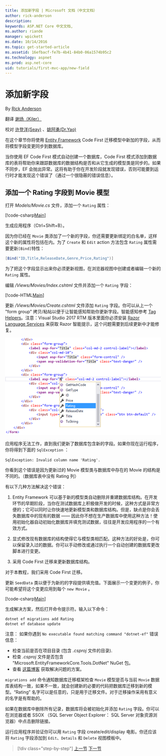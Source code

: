```yaml
---
title: 添加新字段 | Microsoft 文档（中文文档）
author: rick-anderson
description: 
keywords: ASP.NET Core 中文文档,
ms.author: riande
manager: wpickett
ms.date: 10/14/2016
ms.topic: get-started-article
ms.assetid: 16efbacf-fe7b-4b41-84b0-06a1574b95c2
ms.technology: aspnet
ms.prod: asp.net-core
uid: tutorials/first-mvc-app/new-field
---
```

# 添加新字段

By [Rick Anderson](https://twitter.com/RickAndMSFT)

翻译 [谢炀（Kiler）](https://github.com/kiler398/) 

校对 [许登洋(Seay)](https://github.com/SeayXu) 、[姚阿勇(Dr.Yao)](https://github.com/YaoaY)

在这个章节你将使用 [Entity Framework](http://docs.efproject.net/en/latest/platforms/aspnetcore/new-db.html) Code First 迁移模型中新加的字段，从而将模型字段变更同步到数据库。

当你使用 EF Code First 模式自动创建一个数据库，Code First 模式添加到数据库的表将帮助你来跟踪数据库的数据结构是否和从它生成的模型类是同步的。如果不同步，EF 会抛出异常。这将有助于你在开发阶段就发现错误，否则可能要到运行时才能发现这个错误了（通过一个很隐蔽的错误信息）。

## 添加一个 Rating 字段到 Movie 模型

打开 *Models/Movie.cs* 文件，添加一个 `Rating` 属性：

[!code-csharp[Main](start-mvc/sample/MvcMovie/Models/MovieDateRating.cs?highlight=11&range=7-18)]

生成应用程序（Ctrl+Shift+B）。

因为你已经在 `Movie` 类添加了一个新的字段，你还需要更新绑定的白名单，这样这个新的属性将包括在内。为了 `Create` 和 `Edit` action 方法包含 `Rating` 属性需要更新`[Bind]`特性：

```csharp
[Bind("ID,Title,ReleaseDate,Genre,Price,Rating")]
   ```

为了把这个字段显示出来你必须更新视图，在浏览器视图中创建或者编辑一个新的 `Rating` 属性。

编辑 */Views/Movies/Index.cshtml* 文件并添加一个 `Rating` 字段：

[!code-HTML[Main](start-mvc/sample/MvcMovie/Views/Movies/IndexGenreRating.cshtml?highlight=17,39&range=24-64)]

更新 */Views/Movies/Create.cshtml* 文件添加 `Rating` 字段。你可以从上一个 "form group" 拷贝/粘帖以便于让智能感知帮助你更新字段。智能感知参考 [Tag Helpers](xref:mvc/views/tag-helpers/intro)。注意：Visual Studio 2017 RTM 版本里面你必须安装 [Razor Language Services](https://marketplace.visualstudio.com/items?itemName=ms-madsk.RazorLanguageServices) 来获取 Razor 智能提示，这个问题需要到后续更新中才能修复。

![The developer has typed the letter R for the attribute value of asp-for in the second label element of the view. An Intellisense contextual menu has appeared showing the available fields, including Rating, which is highlighted in the list automatically. When the developer clicks the field or presses Enter on the keyboard, the value will be set to Rating.](new-field/_static/cr.png)

应用程序无法工作，直到我们更新了数据库包含新的字段。如果你现在运行程序，你将得到下面的 `SqlException` ：

`SqlException: Invalid column name 'Rating'.`

你看到这个错误是因为更新过的 Movie 模型类与数据库中存在的 Movie 的结构是不同的。（数据库表中没有 Rating 列）
 
有以下几种方法解决这个错误：

1. Entity Framework 可以基于新的模型类自动删除并重建数据库结构。在开发环节的早期阶段，当你在测试数据库上积极做开发的时候，这种方式是非常方便的；它可以同时让你快速地更新模型类和数据库结构。但是，缺点是你会丢失数据库中的现有的数据 —— 因此你不想在生产数据库中使用这种方法！使用初始化器自动初始化数据库并填充测试数据，往往是开发应用程序的一个有效方式。

2. 显式修改现有数据库的结构使得它与模型类相匹配。这种方法的好处是，你可以保留录入过的数据。你可以手动修改或通过执行一个自动创建的数据库更改脚本进行变更。

3. 采用 Code First 迁移来更新数据库结构。

对于本教程，我们采用 Code First 迁移。

更新 `SeedData` 类以便于为新的的字段提供填充值。下面展示一个变更的例子，你可能希望将这个变更应用到每个 `new Movie` 。

[!code-csharp[Main](start-mvc/sample/MvcMovie/Models/SeedDataRating.cs?name=snippet1&highlight=6)]

生成解决方案，然后打开命令提示符。输入以下命令：

```console
dotnet ef migrations add Rating
dotnet ef database update
```
注意： 如果你遇到 `No executable found matching command "dotnet-ef"` 错误信息：

- 检查当前是否在项目目录 (包含 *.csproj* 文件的目录).
- 检查 *.csproj* 文件是否包含 "Microsoft.EntityFrameworkCore.Tools.DotNet" NuGet 包。
- 查看 [这篇博客](http://thedatafarm.com/data-access/no-executable-found-matching-command-dotnet-ef/) 获取解决问题的方案。

`migrations add` 命令通知数据库迁移框架检查 `Movie` 模型是否与当前 `Movie` 数据库表结构一致，如果不一致，就会创建新的必要的代码把数据库迁移到新的模型。“Rating” 名字可以是任意的，只是用于迁移文件。对于迁移操作采用有意义的名字是有帮助的。

如果在数据库中删除所有记录，数据库将会被初始化并添加 `Rating` 字段。你可以在浏览器或者 SSOX （SQL Server Object Explorer： SQL Server 对象资源浏览器）中点击删除链接。

运行应用程序并验证你可以用 `Rating` 字段 create/edit/display 电影。你还应该将 `Rating` 字段添加到 `Edit`、`Details` 和 `Delete` 视图模板中。

>[!div class="step-by-step"]
[上一节](search.md)
[下一节](validation.md)  
